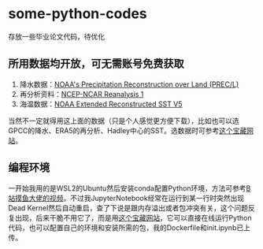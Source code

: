 # some-python-codes
存放一些毕业论文代码，待优化

## 所用数据均开放，可无需账号免费获取
1. 降水数据：[NOAA's Precipitation Reconstruction over Land (PREC/L)](https://psl.noaa.gov/data/gridded/data.precl.html)
2. 再分析资料：[NCEP-NCAR Reanalysis 1](https://psl.noaa.gov/data/gridded/data.ncep.reanalysis.html)
3. 海温数据：[NOAA Extended Reconstructed SST V5](https://psl.noaa.gov/data/gridded/data.noaa.ersst.v5.html)

当然不一定就得用这上面的数据（只是个人感觉更方便下载），比如也可以选GPCC的降水、ERA5的再分析、Hadley中心的SST。选数据时可参考[这个宝藏网站](https://climatedataguide.ucar.edu/climate-data)。

## 编程环境
一开始我用的是WSL2的Ubuntu然后安装conda配置Python环境，方法可参考[B站摸鱼大佬的视频](https://www.bilibili.com/video/BV1m64y1s7wt)。不过我JupyterNotebook经常在运行到某一行时突然出现Dead Kernel然后自动重启，查了下说是跟内存溢出或者包冲突有关，这个问题反复出现，后来干脆不用它了，而是用[这个宝藏网站](https://deepnote.com/)，它可以直接在线运行Python代码，也可以配置自己的环境和安装所需的包，我的Dockerfile和init.ipynb已上传。
